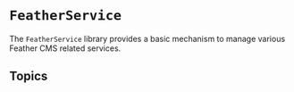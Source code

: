 # ``FeatherService``

The `FeatherService` library provides a basic mechanism to manage various Feather CMS related services.

## Topics
